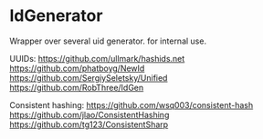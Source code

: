 # IdGenerator
Wrapper over several uid generator.
for internal use.


UUIDs:
https://github.com/ullmark/hashids.net
https://github.com/phatboyg/NewId
https://github.com/SergiySeletsky/Unified
https://github.com/RobThree/IdGen


Consistent hashing:
https://github.com/wsq003/consistent-hash
https://github.com/jlao/ConsistentHashing
https://github.com/tg123/ConsistentSharp
